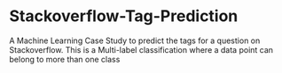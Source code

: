 # Stackoverflow-Tag-Prediction
A Machine Learning Case Study to predict the tags for a question on Stackoverflow. This is a Multi-label classification where a data point can belong to more than one class
